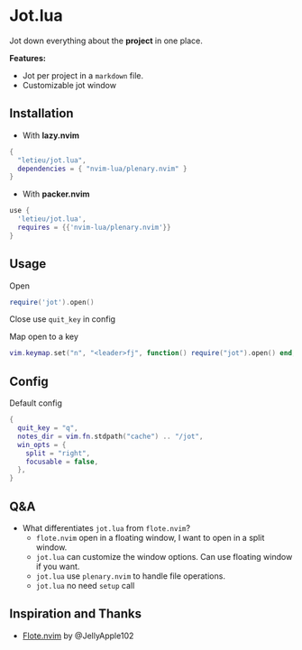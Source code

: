 # Jot.lua

Jot down everything about the **project** in one place.

**Features:**

* Jot per project in a `markdown` file.
* Customizable jot window

## Installation

* With **lazy.nvim**
```lua
{
  "letieu/jot.lua",
  dependencies = { "nvim-lua/plenary.nvim" }
}
```
* With **packer.nvim**
```lua
use {
  'letieu/jot.lua',
  requires = {{'nvim-lua/plenary.nvim'}}
}
```

## Usage

Open
```lua
require('jot').open()
```

Close use `quit_key` in config

Map open to a key
```lua
vim.keymap.set("n", "<leader>fj", function() require("jot").open() end, { noremap = true, silent = true })
```

## Config

Default config

```lua
{
  quit_key = "q",
  notes_dir = vim.fn.stdpath("cache") .. "/jot",
  win_opts = {
    split = "right",
    focusable = false,
  },
}
```

## Q&A
- What differentiates `jot.lua` from `flote.nvim`?
  - `flote.nvim` open in a floating window, I want to open in a split window.
  - `jot.lua` can customize the window options. Can use floating window if you want.
  - `jot.lua` use `plenary.nvim` to handle file operations.
  - `jot.lua` no need `setup` call

## Inspiration and Thanks
- [Flote.nvim](https://github.com/JellyApple102/flote.nvim) by @JellyApple102
